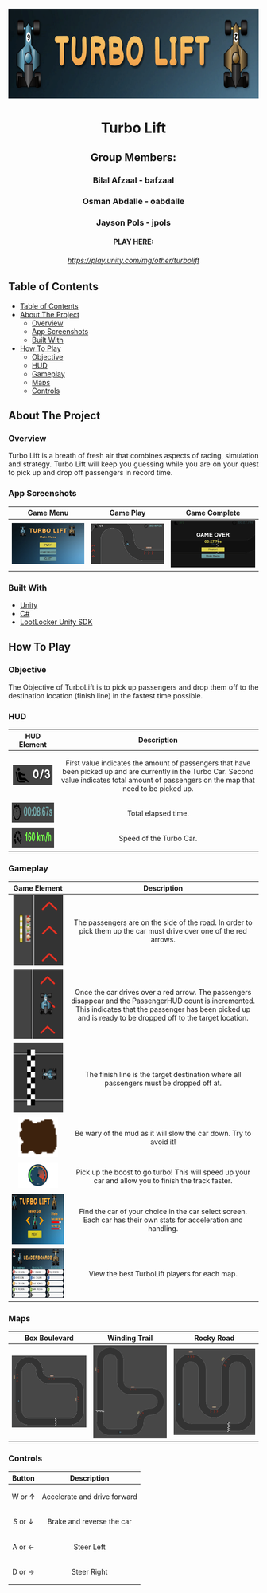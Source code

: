 <p align="center"> 
  <img src="READMEAssets/TurboLiftTitle.png" alt="logo.png" width="600px" height="180px">
</p>

<h1 align="center"> Turbo Lift </h1>
<h2 align="center"> Group Members: </h3>
<h3 align="center"> Bilal Afzaal - bafzaal </h3>
<h3 align="center"> Osman Abdalle - oabdalle </h3>
<h3 align="center"> Jayson Pols - jpols </h3>

<h4 align="center"> PLAY HERE: </h4>
<h6 align="center"><a target="_blank" href="https://play.unity.com/mg/other/turbolift">https://play.unity.com/mg/other/turbolift</a></h6>


<!-- TABLE OF CONTENTS -->
## Table of Contents

- [Table of Contents](#table-of-contents)
- [About The Project](#about-the-project)
  - [Overview](#overview)
  - [App Screenshots](#app-screenshots)
  - [Built With](#built-with)
- [How To Play](#how-to-play)
  - [Objective](#objective)
  - [HUD](#hud)
  - [Gameplay](#gameplay)
  - [Maps](#maps)
  - [Controls](#controls)

<!-- ABOUT THE PROJECT -->
## About The Project

### Overview
<p align="justify"> 
   Turbo Lift is a breath of fresh air that combines aspects of racing, simulation and strategy. Turbo Lift will keep you guessing while you are on your quest to pick up and drop off passengers in record time.
</p>

### App Screenshots

Game  Menu         |  Game Play | Game Complete      
:-------------------------:|:-------------------------:|:-------------------------:
<img src="READMEAssets/GameMenu.png" title="Game Menu" width="100%"> |<img src="READMEAssets/GamePlay.png" title="Game Play" width="100%">|<img src="READMEAssets/GameComplete.png" title="Game Complete" width="100%">

### Built With
- [Unity](https://unity.com/)
- [C#](https://docs.microsoft.com/en-us/dotnet/csharp/)
- [LootLocker Unity SDK](https://github.com/LootLocker/unity-sdk)

<!-- HOW TO PLAY -->
## How To Play

### Objective
<p align="justify"> 
   The Objective of TurboLift is to pick up passengers and drop them off to the destination location (finish line) in the fastest time possible.
</p>

### HUD
HUD Element             |  Description
:-------------------------:|:-------------------------:
<img src="READMEAssets/PassengerHUD.png" title="Passenger HUD" width="80px" height="40px">  | <p> First value indicates the amount of passengers that have been picked up and are currently in the Turbo Car. Second value indicates total amount of passengers on the map that need to be picked up.</p>
<img src="READMEAssets/TimeHUD.png" title="Time HUD" width="170px" height="40px"> |  <p> Total elapsed time.</p>
<img src="READMEAssets/speedometerHUD.png" title="Speed HUD" width="170px" height="40px"> |  <p> Speed of the Turbo Car.</p>

### Gameplay
Game Element             |  Description
:-------------------------:|:-------------------------:
<img src="READMEAssets/PassengerAvail.png" title="Passenger Avail" width="100px" height="140px">  | <p> The passengers are on the side of the road. In order to pick them up the car must drive over one of the red arrows.</p>
<img src="READMEAssets/PassengerPicked.png" title="Passenger Picked" width="100px" height="140px"> |  <p> Once the car drives over a red arrow. The passengers disappear and the PassengerHUD count is incremented. This indicates that the passenger has been picked up and is ready to be dropped off to the target location. </p>
<img src="READMEAssets/FinishLine.png" title="Finish Line" width="100px" height="140px"> |  <p> The finish line is the target destination where all passengers must be dropped off at. </p>
<img src="READMEAssets/Mud.png" title="Mud" width="80px" height="80px"> |  <p> Be wary of the mud as it will slow the car down. Try to avoid it! </p>
<img src="READMEAssets/Boost.png" title="Boost" width="80px" height="50px"> |  <p> Pick up the boost to go turbo! This will speed up your car and allow you to finish the track faster. </p>
<img src="READMEAssets/CarSelect.png" title="Car Select" width="300px" height="100px"> |  <p> Find the car of your choice in the car select screen. Each car has their own stats for acceleration and handling. </p>
<img src="READMEAssets/leaderboards-image.png" title="Leaderboards" width="300px" height="100px"> |  <p> View the best TurboLift players for each map. </p>

### Maps

Box Boulevard         |  Winding Trail | Rocky Road     
:-------------------------:|:-------------------------:|:-------------------------:
<img src="Assets/Sprite/GameScene.png" title="Box Boulevard" width="100%"> |<img src="Assets/Sprite/GameScene2 1.png" title="Winding Trail" width="100%">|<img src="Assets/Sprite/GameScene3.png" title="Rocky Road" width="100%">

### Controls
Button             |  Description
:-------------------------:|:-------------------------:
W or ↑| <p> Accelerate and drive forward </p>
S or ↓| <p> Brake and reverse the car </p>
A or ← | <p> Steer Left </p>
D or → | <p> Steer Right </p>

